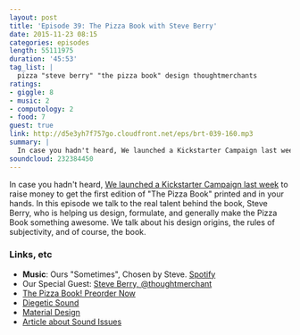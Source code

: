 ```yaml
---
layout: post
title: 'Episode 39: The Pizza Book with Steve Berry'
date: 2015-11-23 08:15
categories: episodes
length: 55111975
duration: '45:53'
tag_list: |
  pizza "steve berry" "the pizza book" design thoughtmerchants
ratings:
- giggle: 8
- music: 2
- computology: 2
- food: 7
guest: true
link: http://d5e3yh7f757go.cloudfront.net/eps/brt-039-160.mp3
summary: |
  In case you hadn't heard, We launched a Kickstarter Campaign last week to raise money to get the first edition of "The Pizza Book" printed and in your hands. In this episode we talk to the real talent behind the book, Steve Berry, who is helping us design, formulate, and generally make the Pizza Book something awesome. We talk about his design origins, the rules of subjectivity, and of course, the book.
soundcloud: 232384450
---
```

In case you hadn't heard, [We launched a Kickstarter Campaign last week](http://beatsryetypes.com/pizza) to raise money to get the first edition of "The Pizza Book" printed and in your hands. In this episode we talk to the real talent behind the book, Steve Berry, who is helping us design, formulate, and generally make the Pizza Book something awesome. We talk about his design origins, the rules of subjectivity, and of course, the book.
<!-- more -->

### Links, etc

* <strong>Music</strong>: Ours "Sometimes", Chosen by Steve. [Spotify](https://open.spotify.com/track/2ui08pG6XpoX4Cu198ZPGq)
* Our Special Guest: [Steve Berry, @thoughtmerchant](https://twitter.com/thoughtmerchant)
* [The Pizza Book! Preorder Now](http://beatsryetypes.com/pizza)
* [Diegetic Sound](http://filmsound.org/terminology/diegetic.htm)
* [Material Design](https://www.google.com/design/spec/material-design/introduction.html)
* [Article about Sound Issues](http://www.theonion.com/article/podcaster-makes-solemn-promise-improve-sound-quali-51660)

